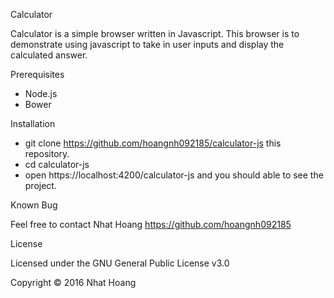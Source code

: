 Calculator

Calculator is a simple browser written in Javascript. This browser is to demonstrate using javascript to take in user inputs and display the calculated answer. 

Prerequisites
- Node.js
- Bower

Installation
- git clone <https://github.com/hoangnh092185/calculator-js> this repository.
- cd calculator-js
- open https://localhost:4200/calculator-js and you should able to see the project.

Known Bug

Feel free to contact Nhat Hoang https://github.com/hoangnh092185

License

Licensed under the GNU General Public License v3.0

Copyright © 2016 Nhat Hoang
